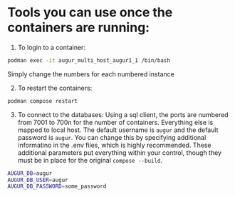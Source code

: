 # Tools you can use once the containers are running: 

1. To login to a container: 
```bash
podman exec -it augur_multi_host_augur1_1 /bin/bash
```
Simply change the numbers for each numbered instance

2. To restart the containers: 
```bash
podman compose restart
```
3. To connect to the databases: Using a sql client, the ports are numbered from 7001 to 700n for the number of containers. Everything else is mapped to local host. The default username is `augur` and the default password is `augur`. You can change this by specifying additional informatino in the .env files, which is highly recommended. These additional parameters put everything within your control, though they must be in place for the original `compose --build`.
```bash
AUGUR_DB=augur
AUGUR_DB_USER=augur
AUGUR_DB_PASSWORD=some_password
```